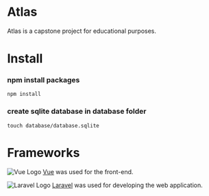 # Atlas
Atlas is a capstone project for educational purposes.
    
# Install
### npm install packages
```
npm install
```
### create sqlite database in database folder
```
touch database/database.sqlite
```
# Frameworks
![Vue Logo](https://upload.wikimedia.org/wikipedia/commons/thumb/9/95/Vue.js_Logo_2.svg/800px-Vue.js_Logo_2.svg.png)
[Vue](https://vuejs.org/) was used for the front-end.

![Laravel Logo](https://upload.wikimedia.org/wikipedia/commons/thumb/9/9a/Laravel.svg/800px-Laravel.svg.png)
[Laravel](https://laravel.com/) was used for developing the web application.
